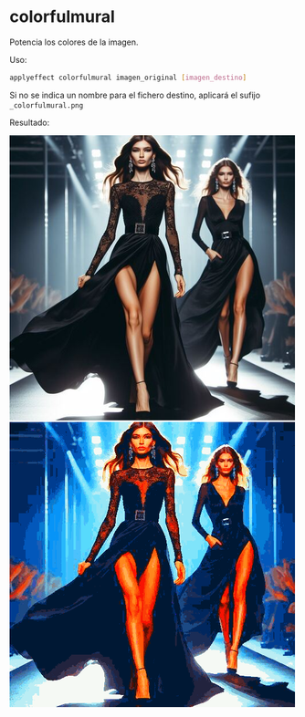 # colorfulmural

Potencia los colores de la imagen.

Uso:

``` sh
applyeffect colorfulmural imagen_original [imagen_destino]
```

Si no se indica un nombre para el fichero destino, aplicará el sufijo `_colorfulmural.png`

Resultado:

![imagen original](../../images/image.jpg)
![colorfulmural](../../images/image_colorfulmural.png)

